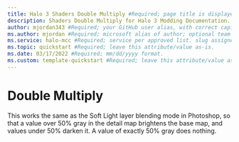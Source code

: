 ```yaml
---
title: Halo 3 Shaders Double Multiply #Required; page title is displayed in search results. Include the brand.
description: Shaders Double Multiply for Halo 3 Modding Documentation. #Required; article description that is displayed in search results. 
author: mjordan343 #Required; your GitHub user alias, with correct capitalization.
ms.author: mjordan #Required; microsoft alias of author; optional team alias.
ms.service: halo-mcc #Required; service per approved list. slug assigned by ACOM.
ms.topic: quickstart #Required; leave this attribute/value as-is.
ms.date: 03/17/2022 #Required; mm/dd/yyyy format.
ms.custom: template-quickstart #Required; leave this attribute/value as-is.
---
```


# Double Multiply

This works the same as the Soft Light layer blending mode in Photoshop, so that a value over 50% gray in the detail map brightens the base map, and values under 50% darken it. A value of exactly 50% gray does nothing.
